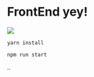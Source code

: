 # FrontEnd yey!

![](https://github.com/gustavjorlov/frontfailure/workflows/Unit%20Tests/badge.svg)

`yarn install`

`npm run start`

..